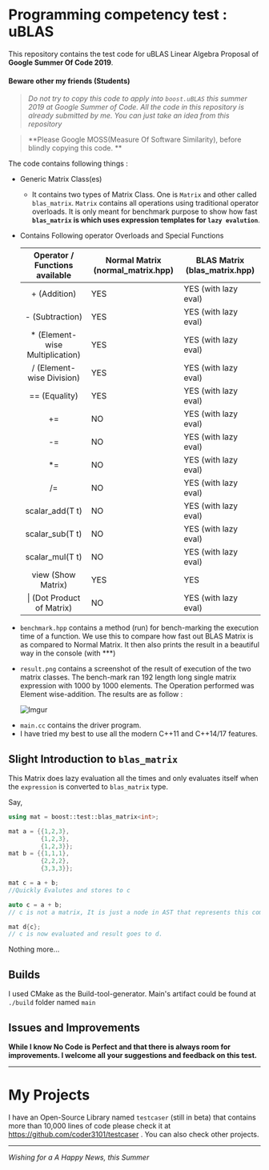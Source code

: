 # Programming competency test : uBLAS

This repository contains the test code for uBLAS Linear Algebra Proposal of **Google Summer Of Code 2019**. 



#### Beware other my friends (Students)

> *Do not try to copy this code to apply into `boost.uBLAS` this summer 2019 at Google Summer of Code. All the code in this repository is already submitted by me. You can just take an idea from this repository*

> **Please Google MOSS(Measure Of Software Similarity), before blindly copying this code. ** 



The code contains following things :

- Generic Matrix Class(es)

  - It contains two types of Matrix Class. One is `Matrix` and other called `blas_matrix`. `Matrix` contains all operations using traditional operator overloads. It is only meant for benchmark purpose to show how fast **`blas_matrix` is which uses expression templates for `lazy evalution`**.

- Contains Following operator Overloads and Special Functions

  | Operator / Functions available  | Normal Matrix (normal_matrix.hpp) | BLAS Matrix (blas_matrix.hpp) |
  | :-----------------------------: | --------------------------------- | ----------------------------- |
  |          + (Addition)           | YES                               | YES (with lazy eval)          |
  |        -  (Subtraction)         | YES                               | YES (with lazy eval)          |
  | * (Element-wise Multiplication) | YES                               | YES (with lazy eval)          |
  |    / (Element-wise Division)    | YES                               | YES (with lazy eval)          |
  |          == (Equality)          | YES                               | YES (with lazy eval)          |
  |               +=                | NO                                | YES (with lazy eval)          |
  |               -=                | NO                                | YES (with lazy eval)          |
  |               *=                | NO                                | YES (with lazy eval)          |
  |               /=                | NO                                | YES (with lazy eval)          |
  |         scalar_add(T t)         | NO                                | YES (with lazy eval)          |
  |         scalar_sub(T t)         | NO                                | YES (with lazy eval)          |
  |         scalar_mul(T t)         | NO                                | YES (with lazy eval)          |
  |       view (Show Matrix)        | YES                               | YES                           |
  |   \| (Dot Product of Matrix)    | NO                                | YES (with lazy eval)          |

- `benchmark.hpp` contains a method (run) for bench-marking the execution time of a function. We use this to compare how fast out BLAS Matrix is as compared to Normal Matrix. It then also prints the result in a beautiful way in the console (with ***)

- `result.png` contains a screenshot of the result of execution of the two matrix classes. The bench-mark ran 192 length long single matrix expression with 1000 by 1000 elements. The Operation performed was Element wise-addition. The results are as follow :

  ![Imgur](https://i.imgur.com/yWJl6rb.png)

* `main.cc` contains the driver program.
* I have tried my best to use all the modern C++11 and C++14/17 features. 



## Slight Introduction to `blas_matrix`

This Matrix does lazy evaluation all the times and only evaluates itself when the `expression` is converted to `blas_matrix` type. 

Say,

```cpp
using mat = boost::test::blas_matrix<int>;

mat a = {{1,2,3},
         {1,2,3},
         {1,2,3}};
mat b = {{1,1,1},
         {2,2,2},
         {3,3,3}};

mat c = a + b;
//Quickly Evalutes and stores to c

auto c = a + b;
// c is not a matrix, It is just a node in AST that represents this computation.

mat d{c};
// c is now evaluated and result goes to d.
```

Nothing more...

## Builds

I used CMake as the Build-tool-generator. Main's artifact could be found at `./build` folder named `main`



## Issues and Improvements

**While I know No Code is Perfect and that there is always room for improvements. I welcome all your suggestions and feedback on this test.**

---

# My Projects

I have an Open-Source Library named `testcaser` (still in beta) that contains more than 10,000 lines of code please check it at https://github.com/coder3101/testcaser .  You can also check other projects.

---



*Wishing for a A Happy News, this Summer*